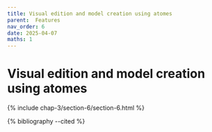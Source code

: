 ```yaml
---
title: Visual edition and model creation using atomes
parent:  Features
nav_order: 6
date: 2025-04-07
maths: 1
---
```


# Visual edition and model creation using atomes

{% include chap-3/section-6/section-6.html %}

{% bibliography --cited %}
